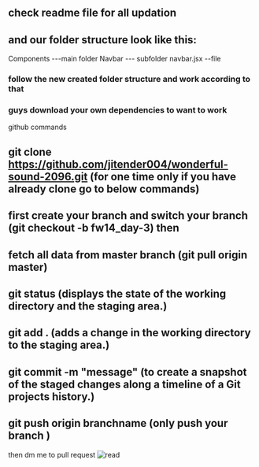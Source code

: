 ## check readme file for all updation

## and our folder structure look like this:

Components ---main folder
Navbar --- subfolder
navbar.jsx --file

### follow the new created folder structure and work according to that

### guys download your own dependencies to want to work

github commands

## git clone https://github.com/jitender004/wonderful-sound-2096.git         (for one time only if you have already clone go to below commands)
     
## first create your branch and switch your branch (git checkout -b fw14_day-3)  then 

##  fetch all data from master branch    (git pull origin master)

## git status (displays the state of the working directory and the staging area.)

## git add . (adds a change in the working directory to the staging area.)

## git commit -m "message" (to create a snapshot of the staged changes along a timeline of a Git projects history.)

## git push origin branchname (only push your branch )

then dm me to pull request
![read](https://user-images.githubusercontent.com/74128940/193384393-9f634237-9017-4989-a6c5-c83c48ac5271.jpg)

